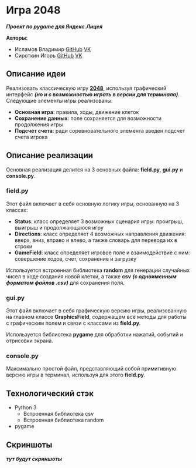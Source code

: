 # Игра 2048
***Проект по pygame для Яндекс.Лицея***

**Авторы:**
- Исламов Владимир [GitHub](https://github.com/Pixelaze) [VK](https://vk.com/pixelaze)
- Сироткин Игорь [GitHub](https://github.com/seerigorsss) [VK](https://vk.com/seerigorsss)

## Описание идеи

Реализовать классическую игру **[2048](https://2048.org)**, используя графический интерфейс ***(но и с возможностью играть в версии для терминала)***. Следующие элементы игры реализованы:
- **Основная игра**: правила, ходы, движение клеток
- **Сохранение данных**: поле сохраняется для возможности продолжения игры
- **Подсчет счета**: ради соревновательного элемента введен подсчет счета игрока

## Описание реализации

Основная реализация делится на 3 основных файла: **field.py**, **gui.py** и **console.py**.

### field.py

Этот файл включает в себя основную логику игры, основанную на 3 классах:
- **Status**: класс определяет 3 возможных сценария игры: проигрыш, выигрыш и продолжающаюся игру
- **Directions**: класс определяет 4 возможных направления движения: вверх, вниз, вправо и влево, а также словарь для перевода их в строки
- **GameField**: класс определяет игровое поле и взаимодействие с ним: совершение ходов, счет, сохранение и загрузку

Используется встроенная библиотека **random** для генерации случайных чисел в ходе создания новой клетки, а также **csv** ***(с одноименным форматом файлов .csv)*** для сохранения поля.

### gui.py

Этот файл включает в себя графическую версию игры, реализованную на главном классе **GraphicsField**, содержащем все методы для работы с графическим полем и связи с классами из **field.py**.

Используется библиотека **pygame** для обработки нажатий, событий и отрисовки экрана.

### console.py

Максимально простой файл, представляющий собой примитивную версию игры в терминал, используя для этого **field.py**.

## Технологический стэк

- Python 3
  - Встроенная библиотека csv
  - Встроенная библиотека random
- pygame

## Скриншоты

***тут будут скриншоты***
